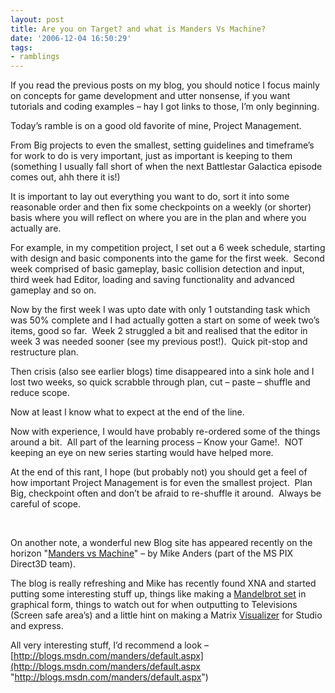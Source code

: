 ```yaml
---
layout: post
title: Are you on Target? and what is Manders Vs Machine?
date: '2006-12-04 16:50:29'
tags:
- ramblings
---
```


If you read the previous posts on my blog, you should notice I focus mainly on concepts for game development and utter nonsense, if you want tutorials and coding examples – hay I got links to those, I’m only beginning.

Today’s ramble is on a good old favorite of mine, Project Management.

From Big projects to even the smallest, setting guidelines and timeframe’s for work to do is very important, just as important is keeping to them (something I usually fall short of when the next Battlestar Galactica episode comes out, ahh there it is!)

It is important to lay out everything you want to do, sort it into some reasonable order and then fix some checkpoints on a weekly (or shorter) basis where you will reflect on where you are in the plan and where you actually are.

For example, in my competition project, I set out a 6 week schedule, starting with design and basic components into the game for the first week.&nbsp; Second week comprised of basic gameplay, basic collision detection and input, third week had Editor, loading and saving functionality and advanced gameplay and so on.

Now by the first week I was upto date with only 1 outstanding task which was 50% complete and I had actually gotten a start on some of week two’s items, good so far.&nbsp; Week 2 struggled a bit and realised that the editor in week 3 was needed sooner (see my previous post!).&nbsp; Quick pit-stop and restructure plan.

Then crisis (also see earlier blogs) time disappeared into a sink hole and I lost two weeks, so quick scrabble through plan, cut – paste – shuffle and reduce scope.

Now at least I know what to expect at the end of the line.

Now with experience, I would have probably re-ordered some of the things around a bit.&nbsp; All part of the learning process – Know your Game!.&nbsp;&nbsp;NOT keeping an eye on new series starting would have helped more.

At the end of this rant, I hope (but probably not) you should get a feel of how important Project Management is for even the smallest project.&nbsp; Plan Big, checkpoint often and don’t be afraid to re-shuffle it around.&nbsp; Always be careful of scope.

&nbsp;

On another note, a wonderful new Blog site has appeared recently on the horizon "[Manders vs Machine](http://blogs.msdn.com/manders/default.aspx)"&nbsp;– by&nbsp;Mike Anders (part of the MS PIX Direct3D team).

The blog is really refreshing and Mike has recently found XNA and started putting some interesting stuff up, things like making a [Mandelbrot set](http://en.wikipedia.org/wiki/Mandelbrot_set)&nbsp;in graphical form, things to watch out for when outputting to Televisions (Screen safe area’s) and a little hint on making a Matrix [Visualizer](http://msdn2.microsoft.com/en-us/library/zayyhzts.aspx)&nbsp;for Studio and express.

All very interesting stuff, I’d recommend a look – [http://blogs.msdn.com/manders/default.aspx](http://blogs.msdn.com/manders/default.aspx "http://blogs.msdn.com/manders/default.aspx")

